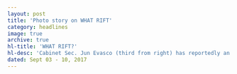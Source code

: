 ```yaml
---
layout: post
title: 'Photo story on WHAT RIFT'
category: headlines
image: true
archive: true
hl-title: 'WHAT RIFT?'
hl-desc: 'Cabinet Sec. Jun Evasco (third from right) has reportedly an axe to grind against Cong. Rene L. Relampagos (extreme right) of the first district. But the photo above belies such rift as they wore an ear-to-ear smiles during the thanksgiving mass Bishop Socrates Mesiona (extreme left) at Sevilla town early this year. Also showsn in the picture is Bishop Bai Varquez. (Foto by Cong. Relampagos FB account)'
dated: Sept 03 - 10, 2017
---
```

